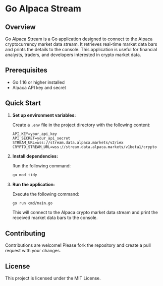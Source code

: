 
# Go Alpaca Stream

## Overview

Go Alpaca Stream is a Go application designed to connect to the Alpaca cryptocurrency market data stream. It retrieves real-time market data bars and prints the details to the console. This application is useful for financial analysts, traders, and developers interested in crypto market data.

## Prerequisites

- Go 1.16 or higher installed
- Alpaca API key and secret

## Quick Start

1. **Set up environment variables:**

   Create a `.env` file in the project directory with the following content:
   ```
   API_KEY=your_api_key
   API_SECRET=your_api_secret
   STREAM_URL=wss://stream.data.alpaca.markets/v2/iex
   CRYPTO_STREAM_URL=wss://stream.data.alpaca.markets/v1beta1/crypto
   ```

2. **Install dependencies:**

   Run the following command:
   ```sh
   go mod tidy
   ```

3. **Run the application:**

   Execute the following command:
   ```sh
   go run cmd/main.go
   ```

   This will connect to the Alpaca crypto market data stream and print the received market data bars to the console.

## Contributing

Contributions are welcome! Please fork the repository and create a pull request with your changes.

## License

This project is licensed under the MIT License.
